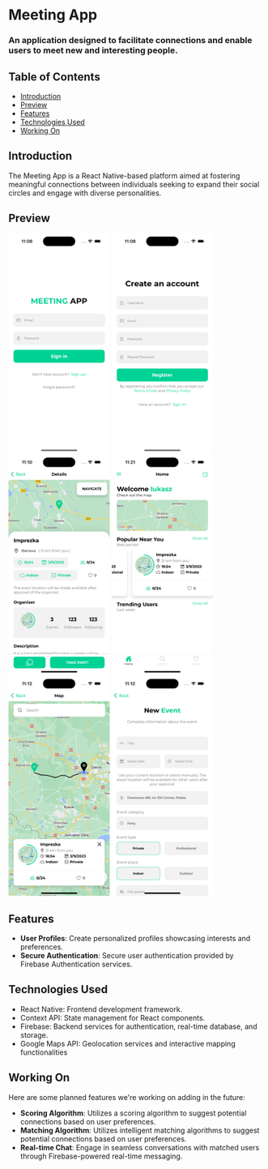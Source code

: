 # Meeting App

### An application designed to facilitate connections and enable users to meet new and interesting people.

## Table of Contents
- [Introduction](#introduction)
- [Preview](#preview)
- [Features](#features)
- [Technologies Used](#technologies-used)
- [Working On](#working-on)

## Introduction
The Meeting App is a React Native-based platform aimed at fostering meaningful connections between individuals seeking to expand their social circles and engage with diverse personalities.

## Preview
<div>
  <img src='https://github.com/lukasgola/meeting-app/blob/main/assets/m-a1.png' width=200 />
  <img src='https://github.com/lukasgola/meeting-app/blob/main/assets/m-a2.png' width=200 />
  <img src='https://github.com/lukasgola/meeting-app/blob/main/assets/m-a3.png' width=200 />
  <img src='https://github.com/lukasgola/meeting-app/blob/main/assets/m-a4.png' width=200 />
  <img src='https://github.com/lukasgola/meeting-app/blob/main/assets/m-a5.png' width=200 />
  <img src='https://github.com/lukasgola/meeting-app/blob/main/assets/m-a6.png' width=200 />
</div>

## Features
- **User Profiles**: Create personalized profiles showcasing interests and preferences.
- **Secure Authentication**: Secure user authentication provided by Firebase Authentication services.

## Technologies Used
- React Native: Frontend development framework.
- Context API: State management for React components.
- Firebase: Backend services for authentication, real-time database, and storage.
- Google Maps API: Geolocation services and interactive mapping functionalities

## Working On
Here are some planned features we're working on adding in the future:
- **Scoring Algorithm**: Utilizes a scoring algorithm to suggest potential connections based on user preferences.
- **Matching Algorithm**: Utilizes intelligent matching algorithms to suggest potential connections based on user preferences.
- **Real-time Chat**: Engage in seamless conversations with matched users through Firebase-powered real-time messaging.
